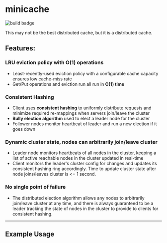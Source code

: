 # minicache

![build badge](https://github.com/malwaredllc/minicache/actions/workflows/go.yml/badge.svg)

This may not be the best distributed cache, but it is a distributed cache.

## Features:

### LRU eviction policy with O(1) operations
- Least-recently-used eviction policy with a configurable cache capacity ensures low cache-miss rate
- Get/Put operations and eviction run all run in **O(1) time**

### Consistent Hashing
- Client uses **consistent hashing** to uniformly distribute requests and minimize required re-mappings when servers join/leave the cluster
- **Bully election algorithm** used to elect a leader node for the cluster
- Follower nodes monitor heartbeat of leader and run a new election if it goes down

### Dynamic cluster state, nodes can arbitrarily join/leave cluster
- Leader node monitors heartbeats of all nodes in the cluster, keeping a list of active reachable nodes in the cluster updated in real-time
- Client monitors the leader's cluster config for changes and updates its consistent hashing ring accordingly. Time to update cluster state after node joins/leaves cluster is <= 1 second.

### No single point of failure
- The distributed election algorithm allows any nodes to arbitrarily join/leave cluster at any time, and there is always guaranteed to be a leader tracking the state of nodes in the cluster to provide to clients for consistent hashing.

------------

## Example Usage 
